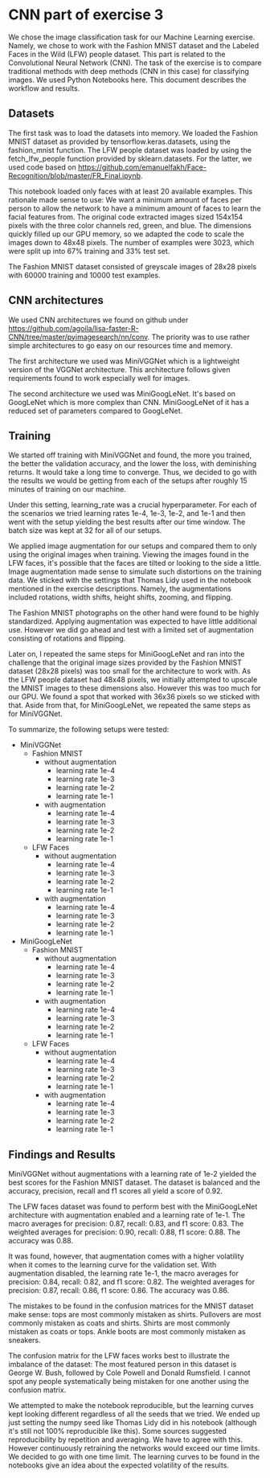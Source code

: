# CNN part of exercise 3

We chose the image classification task for our Machine Learning exercise. Namely, we chose to work with the Fashion MNIST dataset and the Labeled Faces in the Wild (LFW) people dataset. This part is related to the Convolutional Neural Network (CNN). The task of the exercise is to compare traditional methods with deep methods (CNN in this case) for classifying images. We used Python Notebooks here. This document describes the workflow and results.

## Datasets

The first task was to load the datasets into memory. We loaded the Fashion MNIST dataset as provided by tensorflow.keras.datasets, using the fashion_mnist function. The LFW people dataset was loaded by using the fetch_lfw_people function provided by sklearn.datasets. For the latter, we used code based on https://github.com/emanuelfakh/Face-Recognition/blob/master/FR_Final.ipynb. 

This notebook loaded only faces with at least 20 available examples. This rationale made sense to use: We want a minimum amount of faces per person to allow the network to have a minimum amount of faces to learn the facial features from. The original code extracted images sized 154x154 pixels with the three color channels red, green, and blue. The dimensions quickly filled up our GPU memory, so we adapted the code to scale the images down to 48x48 pixels. The number of examples were 3023, which were split up into 67% training and 33% test set.

The Fashion MNIST dataset consisted of greyscale images of 28x28 pixels with 60000 training and 10000 test examples.

## CNN architectures

We used CNN architectures we found on github under https://github.com/agoila/lisa-faster-R-CNN/tree/master/pyimagesearch/nn/conv. The priority was to use rather simple architectures to go easy on our resources time and memory.

The first architecture we used was MiniVGGNet which is a lightweight version of the VGGNet architecture. This architecture follows given requirements found to work especially well for images.

The second architecture we used was MiniGoogLeNet. It's based on GoogLeNet which is more complex than CNN. MiniGoogLeNet of it has a reduced set of parameters compared to GoogLeNet.

## Training

We started off training with MiniVGGNet and found, the more you trained, the better the validation accuracy, and the lower the loss, with deminishing returns. It would take a long time to converge. Thus, we decided to go with the results we would be getting from each of the setups after roughly 15 minutes of training on our machine.

Under this setting, learning_rate was a crucial hyperparameter. For each of the scenarios we tried learning rates 1e-4, 1e-3, 1e-2, and 1e-1 and then went with the setup yielding the best results after our time window. The batch size was kept at 32 for all of our setups.

We applied image augmentation for our setups and compared them to only using the original images when training. Viewing the images found in the LFW faces, it's possible that the faces are tilted or looking to the side a little. Image augmentation made sense to simulate such distortions on the training data. We sticked with the settings that Thomas Lidy used in the notebook mentioned in the exercise descriptions. Namely, the augmentations included rotations, width shifts, height shifts, zooming, and flipping.

The  Fashion MNIST photographs on the other hand were found to be highly standardized. Applying augmentation was expected to have little additional use. However we did go ahead and test with a limited set of augmentation consisting of rotations and flipping.

Later on, I repeated the same steps for MiniGoogLeNet and ran into the challenge that the original image sizes provided by the Fashion MNIST dataset (28x28 pixels) was too small for the architecture to work with. As the LFW people dataset had 48x48 pixels, we initially attempted to upscale the MNIST images to these dimensions also. However this was too much for our GPU. We found a spot that worked with 36x36 pixels so we sticked with that. Aside from that, for MiniGoogLeNet, we repeated the same steps as for MiniVGGNet.

To summarize, the following setups were tested:

- MiniVGGNet
  - Fashion MNIST
    - without augmentation
      - learning rate 1e-4
      - learning rate 1e-3
      - learning rate 1e-2
      - learning rate 1e-1
    - with augmentation
      - learning rate 1e-4
      - learning rate 1e-3
      - learning rate 1e-2
      - learning rate 1e-1
  - LFW Faces
    - without augmentation
      - learning rate 1e-4
      - learning rate 1e-3
      - learning rate 1e-2
      - learning rate 1e-1
    - with augmentation
      - learning rate 1e-4
      - learning rate 1e-3
      - learning rate 1e-2
      - learning rate 1e-1
- MiniGoogLeNet
  - Fashion MNIST
    - without augmentation
      - learning rate 1e-4
      - learning rate 1e-3
      - learning rate 1e-2
      - learning rate 1e-1
    - with augmentation
      - learning rate 1e-4
      - learning rate 1e-3
      - learning rate 1e-2
      - learning rate 1e-1
  - LFW Faces
    - without augmentation
      - learning rate 1e-4
      - learning rate 1e-3
      - learning rate 1e-2
      - learning rate 1e-1
    - with augmentation
      - learning rate 1e-4
      - learning rate 1e-3
      - learning rate 1e-2
      - learning rate 1e-1
      
## Findings and Results

MiniVGGNet without augmentations with a learning rate of 1e-2 yielded the best scores for the Fashion MNIST dataset. The dataset is balanced and the accuracy, precision, recall and f1 scores all yield a score of 0.92.

The LFW faces dataset was found to perform best with the MiniGoogLeNet architecture with augmentation enabled and a learning rate of 1e-1. The macro averages for precision: 0.87, recall: 0.83, and f1 score: 0.83. The weighted averages for precision: 0.90, recall: 0.88, f1 score: 0.88. The accuracy was 0.88.

It was found, however, that augmentation comes with a higher volatility when it comes to the learning curve for the validation set. With augmentation disabled, the learning rate 1e-1, the macro averages for precision: 0.84, recall: 0.82, and f1 score: 0.82. The weighted averages for precision: 0.87, recall: 0.86, f1 score: 0.86. The accuracy was 0.86.

The mistakes to be found in the confusion matrices for the MNIST dataset make sense: tops are most commonly mistaken as shirts. Pullovers are most commonly mistaken as coats and shirts. Shirts are most commonly mistaken as coats or tops. Ankle boots are most commonly mistaken as sneakers.

The confusion matrix for the LFW faces works best to illustrate the imbalance of the dataset: The most featured person in this dataset is George W. Bush, followed by Cole Powell and Donald Rumsfield. I cannot spot any people systematically being mistaken for one another using the confusion matrix.

We attempted to make the notebook reproducible, but the learning curves kept looking different regardless of all the seeds that we tried. We ended up just setting the numpy seed like Thomas Lidy did in his notebook (although it's still not 100% reproducible like this). Some sources suggested reproducibility by repetition and averaging. We have to agree with this. However continuously retraining the networks would exceed our time limits. We decided to go with one time limit. The learning curves to be found in the notebooks give an idea about the expected volatility of the results.
